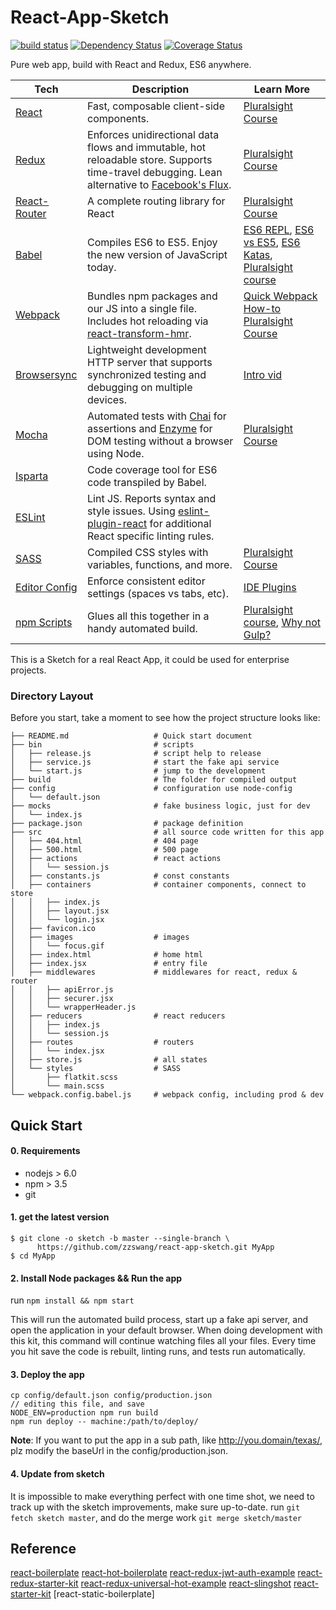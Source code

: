 # React-App-Sketch

[![build status](https://img.shields.io/travis/coryhouse/react-slingshot.svg?style=flat-square)](https://travis-ci.org/coryhouse/react-slingshot)
[![Dependency Status](https://david-dm.org/coryhouse/react-slingshot.svg?style=flat-square)](https://david-dm.org/coryhouse/react-slingshot)
[![Coverage Status](https://coveralls.io/repos/github/coryhouse/react-slingshot/badge.svg?branch=master)](https://coveralls.io/github/coryhouse/react-slingshot?branch=master)

Pure web app, build with React and Redux, ES6 anywhere. 

| **Tech** | **Description** |**Learn More**|
|----------|-------|---|
|  [React](https://facebook.github.io/react/)  |   Fast, composable client-side components.    | [Pluralsight Course](https://www.pluralsight.com/courses/react-flux-building-applications)  |
|  [Redux](http://redux.js.org) |  Enforces unidirectional data flows and immutable, hot reloadable store. Supports time-travel debugging. Lean alternative to [Facebook's Flux](https://facebook.github.io/flux/docs/overview.html).| [Pluralsight Course](http://www.pluralsight.com/courses/react-redux-react-router-es6)    |
|  [React-Router](https://github.com/reactjs/react-router) | A complete routing library for React | [Pluralsight Course](https://www.pluralsight.com/courses/react-flux-building-applications) |
|  [Babel](http://babeljs.io) |  Compiles ES6 to ES5. Enjoy the new version of JavaScript today.     | [ES6 REPL](https://babeljs.io/repl/), [ES6 vs ES5](http://es6-features.org), [ES6 Katas](http://es6katas.org), [Pluralsight course](https://www.pluralsight.com/courses/javascript-fundamentals-es6)    |
| [Webpack](http://webpack.github.io) | Bundles npm packages and our JS into a single file. Includes hot reloading via [react-transform-hmr](https://www.npmjs.com/package/react-transform-hmr). | [Quick Webpack How-to](https://github.com/petehunt/webpack-howto) [Pluralsight Course](https://www.pluralsight.com/courses/webpack-fundamentals)|
| [Browsersync](https://www.browsersync.io/) | Lightweight development HTTP server that supports synchronized testing and debugging on multiple devices. | [Intro vid](https://www.youtube.com/watch?time_continue=1&v=heNWfzc7ufQ)|
| [Mocha](http://mochajs.org) | Automated tests with [Chai](http://chaijs.com/) for assertions and [Enzyme](https://github.com/airbnb/enzyme) for DOM testing without a browser using Node. | [Pluralsight Course](https://www.pluralsight.com/courses/testing-javascript) |
| [Isparta](https://github.com/douglasduteil/isparta) | Code coverage tool for ES6 code transpiled by Babel. |
| [ESLint](http://eslint.org/)| Lint JS. Reports syntax and style issues. Using [eslint-plugin-react](https://github.com/yannickcr/eslint-plugin-react) for additional React specific linting rules. | |
| [SASS](http://sass-lang.com/) | Compiled CSS styles with variables, functions, and more. | [Pluralsight Course](https://www.pluralsight.com/courses/better-css)|
| [Editor Config](http://editorconfig.org) | Enforce consistent editor settings (spaces vs tabs, etc). | [IDE Plugins](http://editorconfig.org/#download) |
| [npm Scripts](https://docs.npmjs.com/misc/scripts)| Glues all this together in a handy automated build. | [Pluralsight course](https://www.pluralsight.com/courses/npm-build-tool-introduction), [Why not Gulp?](https://medium.com/@housecor/why-i-left-gulp-and-grunt-for-npm-scripts-3d6853dd22b8#.vtaziro8n)  |

This is a Sketch for a real React App, it could be used for enterprise projects.


### Directory Layout

Before you start, take a moment to see how the project structure looks like:

```
├── README.md                   # Quick start document
├── bin                         # scripts
│   ├── release.js              # script help to release
│   ├── service.js              # start the fake api service
│   └── start.js                # jump to the development
├── build                       # The folder for compiled output
├── config                      # configuration use node-config
│   └── default.json
├── mocks                       # fake business logic, just for dev
│   └── index.js
├── package.json                # package definition
├── src                         # all source code written for this app
│   ├── 404.html                # 404 page
│   ├── 500.html                # 500 page
│   ├── actions                 # react actions 
│   │   └── session.js
│   ├── constants.js            # const constants
│   ├── containers              # container components, connect to store
│   │   ├── index.js
│   │   ├── layout.jsx
│   │   └── login.jsx
│   ├── favicon.ico
│   ├── images                  # images
│   │   └── focus.gif
│   ├── index.html              # home html
│   ├── index.jsx               # entry file
│   ├── middlewares             # middlewares for react, redux & router
│   │   ├── apiError.js
│   │   ├── securer.jsx
│   │   └── wrapperHeader.js
│   ├── reducers                # react reducers
│   │   ├── index.js
│   │   └── session.js
│   ├── routes                  # routers
│   │   └── index.jsx
│   ├── store.js                # all states
│   └── styles                  # SASS
│       ├── flatkit.scss
│       └── main.scss
└── webpack.config.babel.js     # webpack config, including prod & dev
```



## Quick Start

#### 0. **Requirements**

* nodejs > 6.0
* npm > 3.5
* git

#### 1. **get the latest version**

```
$ git clone -o sketch -b master --single-branch \
      https://github.com/zzswang/react-app-sketch.git MyApp
$ cd MyApp
```

#### 2. **Install Node packages && Run the app**

run `npm install && npm start`

This will run the automated build process, start up a fake api server, and open the application in your default browser. When doing development with this kit, this command will continue watching files all your files. Every time you hit save the code is rebuilt, linting runs, and tests run automatically. 

#### 3. **Deploy the app** 

```
cp config/default.json config/production.json
// editing this file, and save
NODE_ENV=production npm run build
npm run deploy -- machine:/path/to/deploy/
```

**Note**: If you want to put the app in a sub path, like http://you.domain/texas/, plz modify the baseUrl in the config/production.json.

#### 4. **Update from sketch**
It is impossible to make everything perfect with one time shot, we need to track up with the sketch improvements, make sure up-to-date.
run `git fetch sketch master`, and do the merge work `git merge sketch/master`


## Reference
[react-boilerplate](https://github.com/mxstbr/react-boilerplate)
[react-hot-boilerplate](https://github.com/gaearon/react-hot-boilerplate)
[react-redux-jwt-auth-example](https://github.com/joshgeller/react-redux-jwt-auth-example)
[react-redux-starter-kit](https://github.com/davezuko/react-redux-starter-kit)
[react-redux-universal-hot-example](https://github.com/erikras/react-redux-universal-hot-example)
[react-slingshot](https://github.com/coryhouse/react-slingshot)
[react-starter-kit](https://github.com/kriasoft/react-starter-kit)
[react-static-boilerplate]
